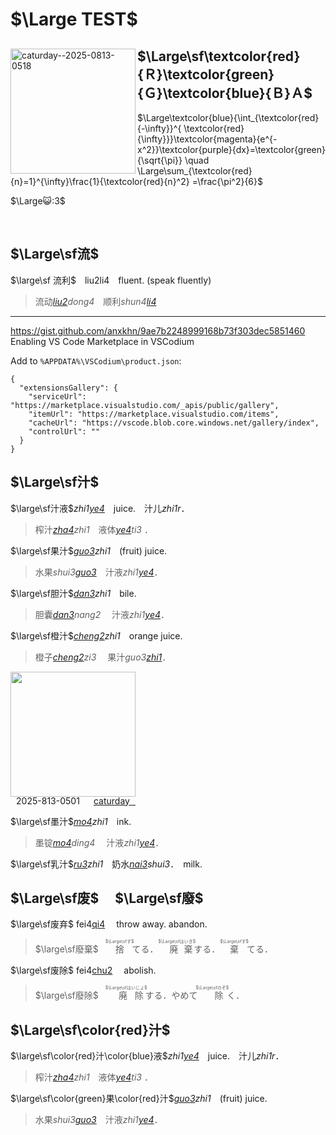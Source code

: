 # $\Large TEST$

<span lang=zh>

[<img title=caturday--2025-0813-0518 src="https://i.4pcdn.org/pol/1755060244683436.jpg?meta=caturday--2025-0813-0518" width=200 align=left>](https://archive.4plebs.org/pol/thread/512923831/?meta=caturday--2025-0813-0518#q512924072)

## $\Large\sf\textcolor{red}{Ｒ}\textcolor{green}{Ｇ}\textcolor{blue}{Ｂ}Ａ$

$\Large\textcolor{blue}{\int_{\textcolor{red}{-\infty}}^{ \textcolor{red}{\infty}}}\textcolor{magenta}{e^{-x^2}}\textcolor{purple}{dx}=\textcolor{green}{\sqrt{\pi}} \quad 
\Large\sum_{\textcolor{red}{n}=1}^{\infty}\frac{1}{\textcolor{red}{n}^2} =\frac{\pi^2}{6}$ 

$\Large😺:3$

<br clear=all>

## $\Large\sf流$

$\large\sf 流利$　liu2li4　fluent. (speak fluently)   
>流动[*liu2*]()*dong4*　顺利*shun4*[*li4*]()

<hr>

https://gist.github.com/anxkhn/9ae7b2248999168b73f303dec5851460  
Enabling VS Code Marketplace in VSCodium


Add to  `%APPDATA%\VSCodium\product.json`:
```
{
  "extensionsGallery": {
    "serviceUrl": "https://marketplace.visualstudio.com/_apis/public/gallery",
    "itemUrl": "https://marketplace.visualstudio.com/items",
    "cacheUrl": "https://vscode.blob.core.windows.net/gallery/index",
    "controlUrl": ""
  }
}
```


## $\Large\sf汁$

$\large\sf汁液$*zhi1*[*ye4*]()　juice.　汁儿*zhi1r*．
>榨汁[*zha4*]()*zhi1*　液体[*ye4*]()*ti3* ．

$\large\sf果汁$[*guo3*]()*zhi1*　(fruit) juice.
>水果*shui3*[*guo3*]()　汁液*zhi1*[*ye4*]()．

$\large\sf胆汁$[*dan3*]()*zhi1*　bile.   
>胆囊[*dan3*]()*nang2* 　汁液*zhi1*[*ye4*]()．

$\large\sf橙汁$[*cheng2*]()*zhi1*　orange juice.
>橙子[*cheng2*]()*zi3* 　果汁*guo3*[*zhi1*]()．

<ruby>2025-813-0501 [caturday](https://archive.4plebs.org/pol/thread/512923831/#q512924072)<rt><img src=https://i.4pcdn.org/pol/1755060244683436.jpg width=200></rt></ruby> 

$\large\sf墨汁$[*mo4*]()*zhi1*　ink.
>墨锭[*mo4*]()*ding4* 　汁液*zhi1*[*ye4*]()．


$\large\sf乳汁$[*ru3*]()*zhi1*　奶水[*nai3*]()*shui3*．　milk.




## $\Large\sf废$　 $\Large\sf廢$

$\large\sf废弃$ fei4[qi4]() 　throw away. abandon.   
>$\large\sf廢棄$　<span lang=ja><ruby>捨<rt>$\Large\sfす$</rt>てる．</ruby><ruby lang=ja> 廃棄 <rt>$\Large\sfはいき$</rt>する．</ruby><ruby lang=ja>棄<rt>$\Large\sfす$</rt>てる．</ruby>


$\large\sf废除$ fei4[chu2]() 　abolish.
>$\large\sf廢除$　<span lang=ja><ruby> 廃除 <rt>$\Large\sfはいじょ$</rt>する．</ruby>やめて<ruby lang=ja> 除 <rt>$\Large\sfのぞ$</rt>く．</ruby>  </span>  


## $\Large\sf\color{red}汁$

$\large\sf\color{red}汁\color{blue}液$*zhi1*[*ye4*]()　juice.　汁儿*zhi1r*．
>榨汁[*zha4*]()*zhi1*　液体[*ye4*]()*ti3* ．

$\large\sf\color{green}果\color{red}汁$[*guo3*]()*zhi1*　(fruit) juice.
>水果*shui3*[*guo3*]()　汁液*zhi1*[*ye4*]()．




